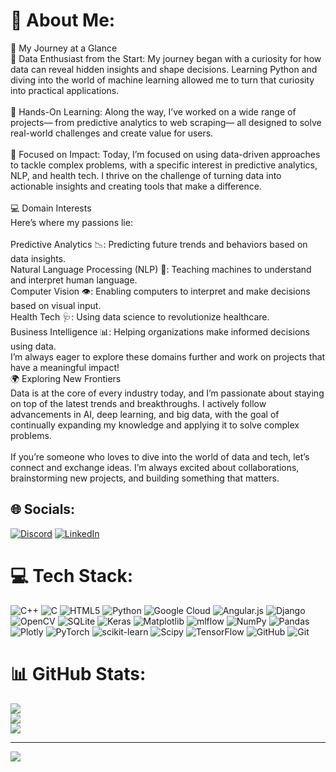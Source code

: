 # 💫 About Me:
🚀 My Journey at a Glance<br>🧠 Data Enthusiast from the Start: My journey began with a curiosity for how data can reveal hidden insights and shape decisions. Learning Python and diving into the world of machine learning allowed me to turn that curiosity into practical applications.<br><br>🔧 Hands-On Learning: Along the way, I’ve worked on a wide range of projects— from predictive analytics to web scraping— all designed to solve real-world challenges and create value for users.<br><br>🎯 Focused on Impact: Today, I’m focused on using data-driven approaches to tackle complex problems, with a specific interest in predictive analytics, NLP, and health tech. I thrive on the challenge of turning data into actionable insights and creating tools that make a difference.<br><br>💻 Domain Interests<br>Here’s where my passions lie:<br><br>Predictive Analytics 📉: Predicting future trends and behaviors based on data insights.<br>Natural Language Processing (NLP) 💬: Teaching machines to understand and interpret human language.<br>Computer Vision 👁️: Enabling computers to interpret and make decisions based on visual input.<br>Health Tech 🩺: Using data science to revolutionize healthcare.<br>Business Intelligence 📊: Helping organizations make informed decisions using data.<br>I’m always eager to explore these domains further and work on projects that have a meaningful impact!<br>🌍 Exploring New Frontiers<br>Data is at the core of every industry today, and I’m passionate about staying on top of the latest trends and breakthroughs. I actively follow advancements in AI, deep learning, and big data, with the goal of continually expanding my knowledge and applying it to solve complex problems.<br><br>If you’re someone who loves to dive into the world of data and tech, let’s connect and exchange ideas. I’m always excited about collaborations, brainstorming new projects, and building something that matters.


## 🌐 Socials:
[![Discord](https://img.shields.io/badge/Discord-%237289DA.svg?logo=discord&logoColor=white)](https://discord.gg/1150451345250336878) [![LinkedIn](https://img.shields.io/badge/LinkedIn-%230077B5.svg?logo=linkedin&logoColor=white)](https://linkedin.com/in/www.linkedin.com/in/swapnil-dhage-393610278) 

# 💻 Tech Stack:
![C++](https://img.shields.io/badge/c++-%2300599C.svg?style=for-the-badge&logo=c%2B%2B&logoColor=white) ![C](https://img.shields.io/badge/c-%2300599C.svg?style=for-the-badge&logo=c&logoColor=white) ![HTML5](https://img.shields.io/badge/html5-%23E34F26.svg?style=for-the-badge&logo=html5&logoColor=white) ![Python](https://img.shields.io/badge/python-3670A0?style=for-the-badge&logo=python&logoColor=ffdd54) ![Google Cloud](https://img.shields.io/badge/GoogleCloud-%234285F4.svg?style=for-the-badge&logo=google-cloud&logoColor=white) ![Angular.js](https://img.shields.io/badge/angular.js-%23E23237.svg?style=for-the-badge&logo=angularjs&logoColor=white) ![Django](https://img.shields.io/badge/django-%23092E20.svg?style=for-the-badge&logo=django&logoColor=white) ![OpenCV](https://img.shields.io/badge/opencv-%23white.svg?style=for-the-badge&logo=opencv&logoColor=white) ![SQLite](https://img.shields.io/badge/sqlite-%2307405e.svg?style=for-the-badge&logo=sqlite&logoColor=white) ![Keras](https://img.shields.io/badge/Keras-%23D00000.svg?style=for-the-badge&logo=Keras&logoColor=white) ![Matplotlib](https://img.shields.io/badge/Matplotlib-%23ffffff.svg?style=for-the-badge&logo=Matplotlib&logoColor=black) ![mlflow](https://img.shields.io/badge/mlflow-%23d9ead3.svg?style=for-the-badge&logo=numpy&logoColor=blue) ![NumPy](https://img.shields.io/badge/numpy-%23013243.svg?style=for-the-badge&logo=numpy&logoColor=white) ![Pandas](https://img.shields.io/badge/pandas-%23150458.svg?style=for-the-badge&logo=pandas&logoColor=white) ![Plotly](https://img.shields.io/badge/Plotly-%233F4F75.svg?style=for-the-badge&logo=plotly&logoColor=white) ![PyTorch](https://img.shields.io/badge/PyTorch-%23EE4C2C.svg?style=for-the-badge&logo=PyTorch&logoColor=white) ![scikit-learn](https://img.shields.io/badge/scikit--learn-%23F7931E.svg?style=for-the-badge&logo=scikit-learn&logoColor=white) ![Scipy](https://img.shields.io/badge/SciPy-%230C55A5.svg?style=for-the-badge&logo=scipy&logoColor=%white) ![TensorFlow](https://img.shields.io/badge/TensorFlow-%23FF6F00.svg?style=for-the-badge&logo=TensorFlow&logoColor=white) ![GitHub](https://img.shields.io/badge/github-%23121011.svg?style=for-the-badge&logo=github&logoColor=white) ![Git](https://img.shields.io/badge/git-%23F05033.svg?style=for-the-badge&logo=git&logoColor=white)
# 📊 GitHub Stats:
![](https://github-readme-stats.vercel.app/api?username=swapnil77122&theme=dark&hide_border=false&include_all_commits=true&count_private=true)<br/>
![](https://github-readme-streak-stats.herokuapp.com/?user=swapnil77122&theme=dark&hide_border=false)<br/>
![](https://github-readme-stats.vercel.app/api/top-langs/?username=swapnil77122&theme=dark&hide_border=false&include_all_commits=true&count_private=true&layout=compact)

---
[![](https://visitcount.itsvg.in/api?id=swapnil77122&icon=0&color=0)](https://visitcount.itsvg.in)

<!-- Proudly created with GPRM ( https://gprm.itsvg.in ) -->

